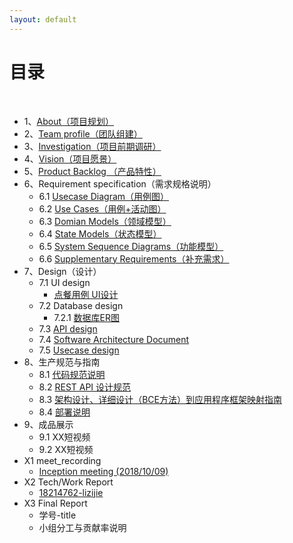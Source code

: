 ```yaml
---
layout: default
---
```


# [](#TOC)目录

&nbsp;&nbsp; 

* 1、[About（项目规划）](01-about.md)
* 2、[Team profile（团队组建）](02-team-profile.md)
* 3、[Investigation（项目前期调研）](03-investigation.md)
* 4、[Vision（项目愿景）](04-version.md)
* 5、[Product Backlog （产品特性）](05-product-backlog.md)
* 6、Requirement specification（需求规格说明）
    - 6.1 [Usecase Diagram（用例图）](06-01-usecase-diagram.md)
    - 6.2 [Use Cases（用例+活动图）](06-02-use-cases.md)
    - 6.3 [Domian Models（领域模型）](06-03-domain-model.md)
    - 6.4 [State Models（状态模型）](06-04-state-model.md)
    - 6.5 [System Sequence Diagrams（功能模型）](06-05-system-sequence-diagram.md)
    - 6.6 [Supplementary Requirements（补充需求）](06-06-supplementary-requirements.md)
* 7、Design（设计）
    - 7.1 UI design
        - [点餐用例 UI设计](UI_design_01/ui_design_01.html)
    - 7.2 Database design
        - 7.2.1 [数据库ER图](07-02-01-ER-diagram.md)
    - 7.3 [API design](07-03-API-design.md)
    - 7.4 [Software Architecture Document](07-04-software-architecture-document.md)
    - 7.5 [Usecase design](07-05-usecase-design.md)
* 8、生产规范与指南
    - 8.1 [代码规范说明](08-01-coding-standard.md)
    - 8.2 [REST API 设计规范](08-02-RESTful-API-design-standard.md)
    - 8.3 [架构设计、详细设计（BCE方法）到应用程序框架映射指南](08-03-relationship-of-ECB-and-directory-structure-and-logic-architure.md)
    - 8.4 [部署说明](08-04-deployment-specification.md)
* 9、成品展示
    - 9.1 XX短视频
    - 9.2 XX短视频
* X1 meet_recording
    - [Inception meeting (2018/10/09)](X1-inception-meeting.md)
* X2 Tech/Work Report
    - [18214762-lizijie](X2-18214762-lizijie.md)
* X3 Final Report
    - 学号-title
    - 小组分工与贡献率说明

